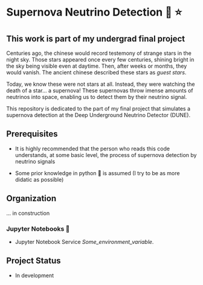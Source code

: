 # Supernova Neutrino Detection :telescope: :star:

## This work is part of my undergrad final project
Centuries ago, the chinese would record testemony of strange stars in the night sky. Those stars appeared once every few centuries, shining bright in the sky
being visible even at daytime. Then, after weeks or months, they would vanish. The ancient chinese described these stars as *guest stars*.

Today, we know these were not stars at all. Instead, they were watching the death of a star... a supernova! These supernovas throw imense amounts of neutrinos
into space, enabling us to detect them by their neutrino signal.

This repository is dedicated to the part of my final project that simulates a supernova detection at the Deep Underground Neutrino Detector (DUNE).

## Prerequisites

* It is highly recommended that the person who reads this code understands, at some basic level, the process of supernova detection by neutrino signals

* Some prior knowledge in python :snake: is assumed (I try to be as more didatic as possible)

## Organization

... in construction


### Jupyter Notebooks :notebook:

* Jupyter Notebook Service *Some_environment_variable*.


## Project Status

* In development

